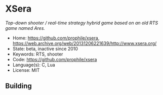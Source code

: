 # XSera

_Top-down shooter / real-time strategy hybrid game based on an old RTS game named Ares._

- Home: https://github.com/prophile/xsera, https://web.archive.org/web/20131206221639/http://www.xsera.org/
- State: beta, inactive since 2010
- Keywords: RTS, shooter
- Code: https://github.com/prophile/xsera
- Language(s): C, Lua
- License: MIT

## Building

